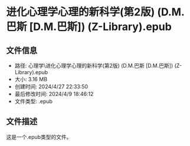 ﻿# 进化心理学心理的新科学(第2版) (D.M.巴斯 [D.M.巴斯]) (Z-Library).epub

## 文件信息
- 路径: 心理学\进化心理学心理的新科学(第2版) (D.M.巴斯 [D.M.巴斯]) (Z-Library).epub
- 大小: 3.16 MB
- 创建时间: 2024/4/27 22:33:50
- 最后修改时间: 2024/4/9 18:46:12
- 文件类型: .epub

## 文件描述
这是一个.epub类型的文件。

